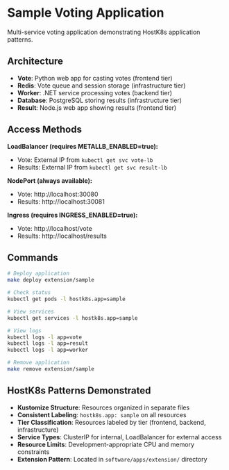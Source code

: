 # Sample Voting Application

Multi-service voting application demonstrating HostK8s application patterns.

## Architecture

- **Vote**: Python web app for casting votes (frontend tier)
- **Redis**: Vote queue and session storage (infrastructure tier)
- **Worker**: .NET service processing votes (backend tier)
- **Database**: PostgreSQL storing results (infrastructure tier)
- **Result**: Node.js web app showing results (frontend tier)

## Access Methods

**LoadBalancer (requires METALLB_ENABLED=true):**
- Vote: External IP from `kubectl get svc vote-lb`
- Results: External IP from `kubectl get svc result-lb`

**NodePort (always available):**
- Vote: http://localhost:30080
- Results: http://localhost:30081

**Ingress (requires INGRESS_ENABLED=true):**
- Vote: http://localhost/vote
- Results: http://localhost/results

## Commands

```bash
# Deploy application
make deploy extension/sample

# Check status
kubectl get pods -l hostk8s.app=sample

# View services
kubectl get services -l hostk8s.app=sample

# View logs
kubectl logs -l app=vote
kubectl logs -l app=result
kubectl logs -l app=worker

# Remove application
make remove extension/sample
```

## HostK8s Patterns Demonstrated

- **Kustomize Structure**: Resources organized in separate files
- **Consistent Labeling**: `hostk8s.app: sample` on all resources
- **Tier Classification**: Resources labeled by tier (frontend, backend, infrastructure)
- **Service Types**: ClusterIP for internal, LoadBalancer for external access
- **Resource Limits**: Development-appropriate CPU and memory constraints
- **Extension Pattern**: Located in `software/apps/extension/` directory
